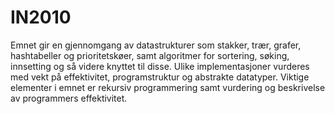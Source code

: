 # IN2010
Emnet gir en gjennomgang av datastrukturer som stakker, trær, grafer, hashtabeller og prioritetskøer, samt algoritmer for sortering, søking, innsetting og så videre knyttet til disse. Ulike implementasjoner vurderes med vekt på effektivitet, programstruktur og abstrakte datatyper. Viktige elementer i emnet er rekursiv programmering samt vurdering og beskrivelse av programmers effektivitet.
